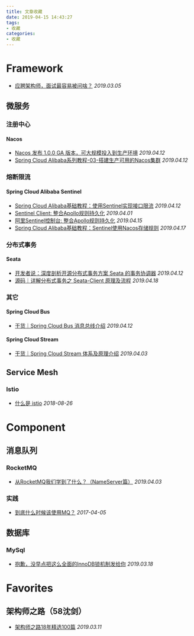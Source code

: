 ```yaml
---
title: 文章收藏
date: 2019-04-15 14:43:27
tags:
- 收藏
categories:
- 收藏
---
```


# Framework
* [应聘架构师，面试最容易被问啥？](https://mp.weixin.qq.com/s/njZeSILcDp1_2nOCy7G8fw) *2019.03.05*

## 微服务

### 注册中心

#### Nacos
* [Nacos 发布 1.0.0 GA 版本，可大规模投入到生产环境](https://mp.weixin.qq.com/s/SaS9JBBjiN-ac6nfpq2ACw) *2019.04.12*
* [Spring Cloud Alibaba系列教程-03-搭建生产可用的Nacos集群](https://mp.weixin.qq.com/s/MKMLHK9Yd87_6HFbIU60vA) *2019.04.12*

### 熔断限流

#### Spring Cloud Alibaba Sentinel
* [Spring Cloud Alibaba基础教程：使用Sentinel实现接口限流](https://mp.weixin.qq.com/s/X9FbKPdVt1GJhgpoDQMoWg) *2019.04.12*
* [Sentinel Client: 整合Apollo规则持久化](https://mp.weixin.qq.com/s/K9JtdGoLD1XALq5D67slPQ) *2019.04.01*
* [阿里Sentinel控制台: 整合Apollo规则持久化](https://mp.weixin.qq.com/s/deigVXhEd9HycuLLm-oJzA) *2019.04.15*
* [Spring Cloud Alibaba基础教程：Sentinel使用Nacos存储规则](https://mp.weixin.qq.com/s/XQDbAQxEOzdKHBZHR9a79w) *2019.04.17*

### 分布式事务

#### Seata
* [开发者说：深度剖析开源分布式事务方案 Seata 的事务协调器](https://mp.weixin.qq.com/s/Ibip-KXLwJH-ZSobwxmWLg) *2019.04.12*
* [源码｜详解分布式事务之 Seata-Client 原理及流程](https://mp.weixin.qq.com/s/YmeBR5uHg2QJUVhfjj6ZRQ) *2019.04.18*

### 其它

#### Spring Cloud Bus
* [干货｜Spring Cloud Bus 消息总线介绍](https://mp.weixin.qq.com/s/QwIaK6LMlKyTzMKrbAEDcw) *2019.04.12*

#### Spring Cloud Stream
* [干货｜Spring Cloud Stream 体系及原理介绍](https://mp.weixin.qq.com/s/e_pDTFmFcSqHH-uSIzNmMg) *2019.04.03*

## Service Mesh

### Istio
* [什么是 istio](https://cizixs.com/2018/08/26/what-is-istio/) *2018-08-26*

# Component

## 消息队列

### RocketMQ
* [从RocketMQ我们学到了什么？（NameServer篇）](https://mp.weixin.qq.com/s/dOQd7yXE39n-pJ5ZeLQsoQ) *2019.04.03*

### 实践
* [到底什么时候该使用MQ？](https://mp.weixin.qq.com/s/Brd-j3IcljcY7BV01r712Q) *2017-04-05*

## 数据库

### MySql
* [抱歉，没早点把这么全面的InnoDB锁机制发给你](https://mp.weixin.qq.com/s/Z5p5aaWcBzQk7am6uWCKYw) *2019.03.18*

# Favorites

## 架构师之路（58沈剑）
* [架构师之路18年精选100篇](https://mp.weixin.qq.com/s?__biz=MjM5ODYxMDA5OQ==&mid=2651962040&idx=1&sn=7af0762e71e05389e752f1c3605078fc&chksm=bd2d0f648a5a8672d9c2b30bafb95262d9890842c0cba10862acb099b9d9e9a6533562de5131&scene=21#wechat_redirect) *2019.03.11*

